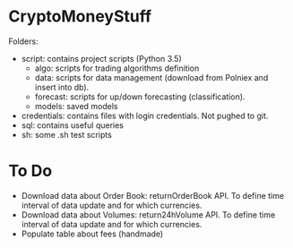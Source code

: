 # CryptoMoneyStuff

Folders:
* script: contains project scripts (Python 3.5)
	* algo: scripts for trading algorithms definition
	* data: scripts for data management (download from Polniex and insert into db).
	* forecast: scripts for up/down forecasting (classification).
	* models: saved models
* credentials: contains files with login credentials. Not pughed to git.
* sql: contains useful queries
* sh: some .sh test scripts


# To Do
* Download data about Order Book: returnOrderBook API. To define time interval of data update and for which currencies.
* Download data about Volumes: return24hVolume API. To define time interval of data update and for which currencies.
* Populate table about fees (handmade)
